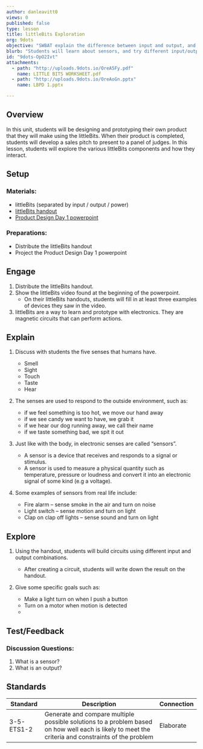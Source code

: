 ```yaml
---
author: danleavitt0
views: 0
published: false
type: lesson
title: littleBits Exploration
org: 9dots
objective: "SWBAT explain the difference between input and output, and create circuits using littleBits"
blurb: "Students will learn about sensors, and try different input/output combinations to gain a familiarity with #littleBits. #NGSS-3-5-ETS1-2"
id: "9dots-OpO2Ivt"
attachments: 
  - path: "http://uploads.9dots.io/OreA5Fy.pdf"
    name: LITTLE BITS WORKSHEET.pdf
  - path: "http://uploads.9dots.io/OreAoGn.pptx"
    name: LBPD 1.pptx

---
```


## Overview
In this unit, students will be designing and prototyping their own product that they will make using the littleBits. When their product is completed, students will develop a sales pitch to present to a panel of judges. In this lesson, students will explore the various littleBits components and how they interact.

## Setup 

### Materials:

- littleBits (separated by input / output / power)
- [littleBits handout](http://uploads.9dots.io/OreA5Fy.pdf)
- [Product Design Day 1 powerpoint](http://uploads.9dots.io/OreAoGn.pptx)

### Preparations:

- Distribute the littleBits handout
- Project the Product Design Day 1 powerpoint

## Engage

1. Distribute the littleBits handout.
1. Show the littleBits video found at the beginning of the powerpoint. 
	- On their littleBits handouts, students will fill in at least three examples of devices they saw in the video.
2. littleBits are a way to learn and prototype with electronics. They are magnetic circuits that can perform actions. 

## Explain

1. Discuss with students the five senses that humans have.
	- Smell
    - Sight
    - Touch
    - Taste
    - Hear
2. The senses are used to respond to the outside environment, such as:
	- if we feel something is too hot, we move our hand away
	- if we see candy we want to have, we grab it
	- if we hear our dog running away, we call their name
	- if we taste something bad, we spit it out

3. Just like with the body, in electronic senses are called “sensors”.
	- A sensor is a device that receives and responds to a signal or stimulus. 
    - A sensor is used to measure a physical quantity such as temperature, pressure or loudness and convert it into an electronic signal of some kind (e.g a voltage).
    
4. Some examples of sensors from real life include:
	- Fire alarm – sense smoke in the air and turn on noise
	- Light switch – sense motion and turn on light
	- Clap on clap off lights – sense sound and turn on light

## Explore

1. Using the handout, students will build circuits using different input and output combinations.
	- After creating a circuit, students will write down the result on the handout.

2. Give some specific goals such as:
	- Make a light turn on when I push a button
    - Turn on a motor when motion is detected
    - 

## Test/Feedback

### Discussion Questions:

1. What is a sensor?
2. What is an output?

## Standards

| Standard      | Description   | Connection  |
| ------------- |---------------| ------|
| 3-5-ETS1-2 | Generate and compare multiple possible solutions to a problem based on how well each is likely to meet the criteria and constraints of the problem | Elaborate |
